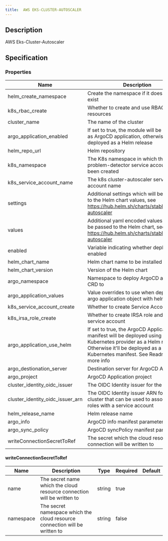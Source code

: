 ```yaml
---
title:  AWS EKS-CLUSTER-AUTOSCALER
---
```


## Description

AWS Eks-Cluster-Autoscaler

## Specification


### Properties

 Name | Description | Type | Required | Default 
 ------------ | ------------- | ------------- | ------------- | ------------- 
 helm_create_namespace | Create the namespace if it does not yet exist | bool | false |  
 k8s_rbac_create | Whether to create and use RBAC resources | bool | false |  
 cluster_name | The name of the cluster | string | true |  
 argo_application_enabled | If set to true, the module will be deployed as ArgoCD application, otherwise it will be deployed as a Helm release | bool | false |  
 helm_repo_url | Helm repository | string | false |  
 k8s_namespace | The K8s namespace in which the node-problem-detector service account has been created | string | false |  
 k8s_service_account_name | The k8s cluster-autoscaler service account name |  | false |  
 settings | Additional settings which will be passed to the Helm chart values, see https://hub.helm.sh/charts/stable/cluster-autoscaler | map(any) | false |  
 values | Additional yaml encoded values which will be passed to the Helm chart, see https://hub.helm.sh/charts/stable/cluster-autoscaler | string | false |  
 enabled | Variable indicating whether deployment is enabled | bool | false |  
 helm_chart_name | Helm chart name to be installed | string | false |  
 helm_chart_version | Version of the Helm chart | string | false |  
 argo_namespace | Namespace to deploy ArgoCD application CRD to | string | false |  
 argo_application_values | Value overrides to use when deploying argo application object with helm |  | false |  
 k8s_service_account_create | Whether to create Service Account | bool | false |  
 k8s_irsa_role_create | Whether to create IRSA role and annotate service account | bool | false |  
 argo_application_use_helm | If set to true, the ArgoCD Application manifest will be deployed using Kubernetes provider as a Helm release. Otherwise it'll be deployed as a Kubernetes manifest. See Readme for more info | bool | false |  
 argo_destionation_server | Destination server for ArgoCD Application | string | false |  
 argo_project | ArgoCD Application project | string | false |  
 cluster_identity_oidc_issuer | The OIDC Identity issuer for the cluster | string | true |  
 cluster_identity_oidc_issuer_arn | The OIDC Identity issuer ARN for the cluster that can be used to associate IAM roles with a service account | string | true |  
 helm_release_name | Helm release name | string | false |  
 argo_info | ArgoCD info manifest parameter |  | false |  
 argo_sync_policy | ArgoCD syncPolicy manifest parameter |  | false |  
 writeConnectionSecretToRef | The secret which the cloud resource connection will be written to | [writeConnectionSecretToRef](#writeConnectionSecretToRef) | false |  


#### writeConnectionSecretToRef

 Name | Description | Type | Required | Default 
 ------------ | ------------- | ------------- | ------------- | ------------- 
 name | The secret name which the cloud resource connection will be written to | string | true |  
 namespace | The secret namespace which the cloud resource connection will be written to | string | false |  
